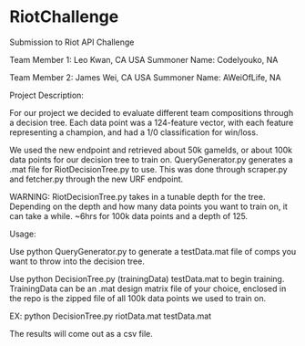 # RiotChallenge
Submission to Riot API Challenge

Team Member 1:
Leo Kwan, CA USA
Summoner Name: Codelyouko, NA

Team Member 2:
James Wei, CA USA
Summoner Name: AWeiOfLife, NA

Project Description:

For our project we decided to evaluate different team compositions through a decision tree. Each data point was a 124-feature vector, with each feature representing a champion, and had a 1/0 classification for win/loss.

We used the new endpoint and retrieved about 50k gameIds, or about 100k data points for our decision tree to train on. QueryGenerator.py generates a .mat file for RiotDecisionTree.py to use. This was done through scraper.py and fetcher.py through the new URF endpoint. 

WARNING: RiotDecisionTree.py takes in a tunable depth for the tree. Depending on the depth and how many data points you want to train on, it can take a while. ~6hrs for 100k data points and a depth of 125. 

Usage:

Use 
python QueryGenerator.py 
to generate a testData.mat file of comps you want to throw into the decision tree.

Use 
python DecisionTree.py (trainingData) testData.mat
to begin training. TrainingData can be an .mat design matrix file of your choice, enclosed in the repo is the zipped file of all 100k data points we used to train on.

EX:
python DecisionTree.py riotData.mat testData.mat

The results will come out as a csv file. 
